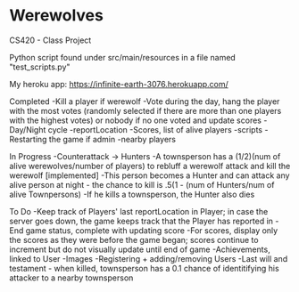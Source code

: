 Werewolves
==========

CS420 - Class Project

Python script found under src/main/resources in a file named "test_scripts.py"

My heroku app: https://infinite-earth-3076.herokuapp.com/

Completed
-Kill a player if werewolf
-Vote during the day, hang the player with the most votes (randomly selected if there are more than one players with the highest votes) or nobody if no one voted and update scores
-Day/Night cycle
-reportLocation
-Scores, list of alive players
-scripts 
-Restarting the game if admin
-nearby players 


In Progress
-Counterattack -> Hunters
	-A townsperson has a (1/2)(num of alive werewolves/number of players) to rebluff a werewolf attack and kill the werewolf [implemented]
	-This person becomes a Hunter and can attack any alive person at night - the chance to kill is .5(1 - (num of Hunters/num of alive 			Townpersons) 
	-If he kills a townsperson, the Hunter also dies


To Do
-Keep track of Players' last reportLocation in Player; in case the server goes down, the game keeps track that the Player has reported in
-End game status, complete with updating score
-For scores, display only the scores as they were before the game began; scores continue to increment but do not visually update until end of game
-Achievements, linked to User
-Images
-Registering + adding/removing Users
-Last will and testament - when killed, townsperson has a 0.1 chance of identitifying his attacker to a nearby townsperson
